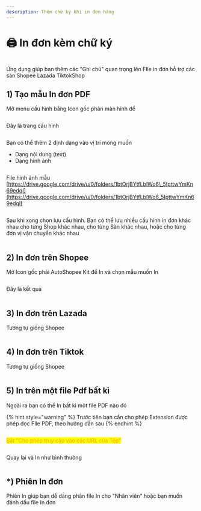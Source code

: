 ```yaml
---
description: Thêm chữ ký khi in đơn hàng
---
```


# 🖨️ In đơn kèm chữ ký

<figure><img src="../../.gitbook/assets/image (2).png" alt=""><figcaption></figcaption></figure>

Ứng dụng giúp bạn thêm các "Ghi chú" quan trọng lên FIle in đơn hỗ trợ các sàn Shopee Lazada TiktokShop

## 1) Tạo mẫu In đơn PDF&#x20;

Mở menu cấu hình bằng Icon gốc phản màn hình để

<figure><img src="../../.gitbook/assets/image (1).png" alt=""><figcaption></figcaption></figure>

Đây là trang cấu hình

<figure><img src="../../.gitbook/assets/image (4).png" alt=""><figcaption></figcaption></figure>

Bạn có thể thêm 2 định dạng vào vị trí mong muốn

* Dạng nội dung (text)&#x20;
* Dạng hình ảnh



<figure><img src="../../.gitbook/assets/image (3).png" alt=""><figcaption></figcaption></figure>

File hình ảnh mẫu [https://drive.google.com/drive/u/0/folders/1btOrjBYtfLblWo6\_5IpttwYmKn69edqI](https://drive.google.com/drive/u/0/folders/1btOrjBYtfLblWo6_5IpttwYmKn69edqI)

<figure><img src="../../.gitbook/assets/image (6).png" alt=""><figcaption></figcaption></figure>

Sau khi xong chọn lưu cấu hình. Bạn có thể lưu nhiều cấu hình in đơn khác nhau cho từng Shop khác nhau, cho từng Sàn khác nhau, hoặc cho từng đơn vị vận chuyển khác nhau

<figure><img src="../../.gitbook/assets/image (5).png" alt=""><figcaption></figcaption></figure>

## 2) In đơn trên Shopee

Mở Icon gốc phải AutoShopee Kit để In và chọn mẫu muốn In

<figure><img src="../../.gitbook/assets/f1.jpg" alt=""><figcaption></figcaption></figure>

Đây là kết quả

<figure><img src="../../.gitbook/assets/f4 (1).png" alt=""><figcaption></figcaption></figure>

## 3) In đơn trên Lazada

Tương tự giống Shopee

<figure><img src="../../.gitbook/assets/image (15).png" alt=""><figcaption></figcaption></figure>

## 4) In đơn trên Tiktok

Tương tự giống Shopee

<figure><img src="../../.gitbook/assets/image (16).png" alt=""><figcaption></figcaption></figure>

## 5) In trên một file Pdf bất kì

Ngoài ra bạn có thể In bất kì một file PDF nào đó

{% hint style="warning" %}
Trước tiên bạn cần cho phép Extension được phép đọc FIle PDF, theo hướng dẫn sau
{% endhint %}

<figure><img src="../../.gitbook/assets/f10.jpg" alt=""><figcaption></figcaption></figure>

<mark style="color:orange;">Bật "Cho phép truy cập vào các URL của Tệp"</mark>

<figure><img src="../../.gitbook/assets/image (10).png" alt=""><figcaption></figcaption></figure>

Quay lại và In như bình thường

<figure><img src="../../.gitbook/assets/f2.png" alt=""><figcaption></figcaption></figure>



## \*) Phiên In đơn

Phiên In giúp bạn dễ dàng phân file In cho "Nhân viên" hoặc bạn muốn đánh dấu file In đơn

<figure><img src="../../.gitbook/assets/image (13).png" alt=""><figcaption></figcaption></figure>

<figure><img src="../../.gitbook/assets/f3.png" alt=""><figcaption></figcaption></figure>
